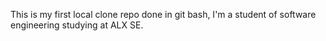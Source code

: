 This is my first local clone repo done in git bash, I'm a student of software engineering studying at ALX SE.

